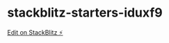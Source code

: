 # stackblitz-starters-iduxf9

[Edit on StackBlitz ⚡️](https://stackblitz.com/edit/stackblitz-starters-iduxf9)